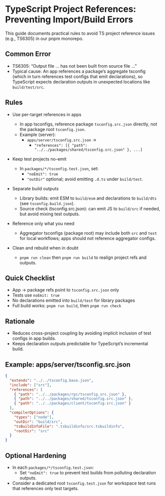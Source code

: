 # TypeScript Project References: Preventing Import/Build Errors

This guide documents practical rules to avoid TS project reference issues (e.g., TS6305) in our pnpm monorepo.

## Common Error

- TS6305: “Output file ... has not been built from source file ...”
- Typical cause: An app references a package’s aggregate tsconfig (which in turn references test configs that emit declarations), so TypeScript expects declaration outputs in unexpected locations like `build/test/src`.

## Rules

- Use per-target references in apps
  - In app tsconfigs, reference package `tsconfig.src.json` directly, not the package root `tsconfig.json`.
  - Example (server):
    - `apps/server/tsconfig.src.json` →
      - `"references": [{ "path": "../../packages/shared/tsconfig.src.json" }, ...]`

- Keep test projects no-emit
  - In `packages/*/tsconfig.test.json`, set:
    - `"noEmit": true`
    - `"outDir"` optional; avoid emitting `.d.ts` under `build/test`.

- Separate build outputs
  - Library builds: emit ESM to `build/esm` and declarations to `build/dts` (see `tsconfig.build.json`).
  - Source check (tsconfig.src.json): can emit JS to `build/src` if needed, but avoid mixing test outputs.

- Reference only what you need
  - Aggregator tsconfigs (package root) may include both `src` and `test` for local workflows; apps should not reference aggregator configs.

- Clean and rebuild when in doubt
  - `pnpm run clean` then `pnpm run build` to realign project refs and outputs.

## Quick Checklist

- App → package refs point to `tsconfig.src.json` only
- Tests use `noEmit: true`
- No declarations emitted into `build/test` for library packages
- Full build works: `pnpm run build`, then `pnpm run check`

## Rationale

- Reduces cross-project coupling by avoiding implicit inclusion of test configs in app builds.
- Keeps declaration outputs predictable for TypeScript’s incremental build.

## Example: apps/server/tsconfig.src.json

```json
{
  "extends": "../../tsconfig.base.json",
  "include": ["src"],
  "references": [
    { "path": "../../packages/rpc/tsconfig.src.json" },
    { "path": "../../packages/shared/tsconfig.src.json" },
    { "path": "../../packages/client/tsconfig.src.json" }
  ],
  "compilerOptions": {
    "types": ["node"],
    "outDir": "build/src",
    "tsBuildInfoFile": ".tsbuildinfo/src.tsbuildinfo",
    "rootDir": "src"
  }
}
```

## Optional Hardening

- In each `packages/*/tsconfig.test.json`:
  - Set `"noEmit": true` to prevent test builds from polluting declaration outputs.
- Consider a dedicated root `tsconfig.test.json` for workspace test runs that references only test targets.


